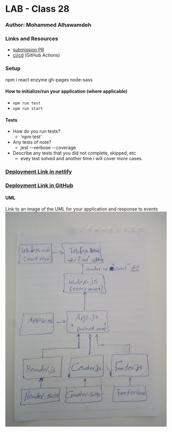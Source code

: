# LAB - Class 28

### Author: Mohammed Alhawamdeh

### Links and Resources

- [submission PR](https://github.com/Mohammed-401-advanced-javascript/Lab-28/pull/1)
- [ci/cd]() (GitHub Actions)

### Setup

npm i react enzyme gh-pages node-sass

#### How to initialize/run your application (where applicable)

- `npm run test`
- `npm run start`

#### Tests

- How do you run tests?
  - 'npm test'
- Any tests of note?
  - jest --verbose --coverage
- Describe any tests that you did not complete, skipped, etc
  - evey test solved and another time i will cover more cases.

### [Deployment Link in netlify](https://zen-blackwell-be17ec.netlify.com/)

### [Deployment Link in GitHub](https://github.com/Mohammed-401-advanced-javascript/Lab-28)

#### UML

Link to an image of the UML for your application and response to events
![White-Board](assets/IMG_20200225_120237.jpg)

